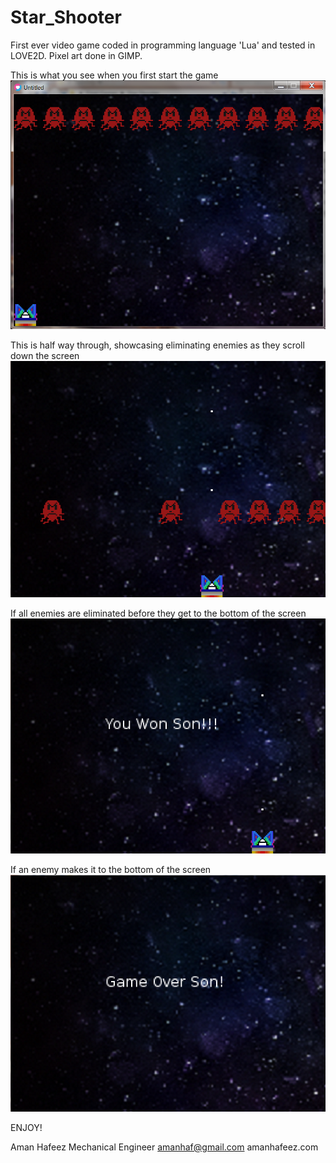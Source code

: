 # Star_Shooter
First ever video game coded in programming language 'Lua' and tested in LOVE2D. Pixel art done in GIMP. 

This is what you see when you first start the game 
![Start](pic1.PNG)

This is half way through, showcasing eliminating enemies as they scroll down the screen
![Half](pic2.PNG)

If all enemies are eliminated before they get to the bottom of the screen 
![Winner](winner.PNG)

If an enemy makes it to the bottom of the screen 
![Loser](game.over.PNG)

ENJOY! 

Aman Hafeez
Mechanical Engineer 
amanhaf@gmail.com
amanhafeez.com
